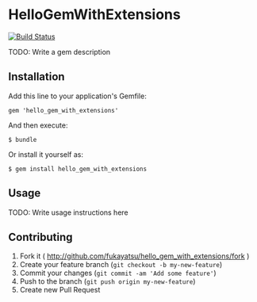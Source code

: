 # HelloGemWithExtensions
[![Build Status](https://travis-ci.org/fukayatsu/hello_gem_with_extensions.png?branch=master)](https://travis-ci.org/fukayatsu/hello_gem_with_extensions)

TODO: Write a gem description

## Installation

Add this line to your application's Gemfile:

    gem 'hello_gem_with_extensions'

And then execute:

    $ bundle

Or install it yourself as:

    $ gem install hello_gem_with_extensions

## Usage

TODO: Write usage instructions here

## Contributing

1. Fork it ( http://github.com/fukayatsu/hello_gem_with_extensions/fork )
2. Create your feature branch (`git checkout -b my-new-feature`)
3. Commit your changes (`git commit -am 'Add some feature'`)
4. Push to the branch (`git push origin my-new-feature`)
5. Create new Pull Request
